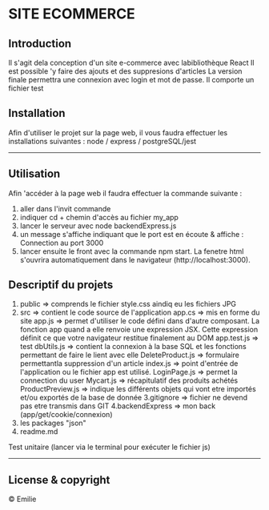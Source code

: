 
# SITE ECOMMERCE

## Introduction

Il s'agit dela conception d'un site e-commerce avec labibliothèque React
Il est possible 'y faire des ajouts et des suppresions d'articles
La version finale permettra une connexion avec login et mot de passe.
Il comporte un fichier test

## Installation

Afin d'utiliser le projet sur la page web, il vous faudra effectuer les installations suivantes : 
node / express / postgreSQL/jest

--- 


## Utilisation 
Afin 'accéder à la page web il faudra effectuer la commande suivante : 
1. aller dans l'invit commande 
2. indiquer cd + chemin d'accès au fichier my_app
3. lancer le serveur avec node backendExpress.js
4. un message s'affiche indiquant que le port est en écoute & affiche : Connection au port 3000
5. lancer ensuite le front  avec la commande npm start. La fenetre html s'ouvrira automatiquement dans le navigateur (http://localhost:3000).



## Descriptif du projets 
1. public => comprends le fichier style.css aindiq eu les fichiers JPG  
2. src => contient le code source de l'application
app.cs => mis en forme du site
app.js => permet d'utiliser le code défini dans d'autre composant. La fonction app  quand a elle  renvoie une expression JSX. Cette expression définit ce que votre navigateur restitue finalement au DOM
app.test.js => test 
dbUtils.js => contient la connexion à la base SQL et les fonctions permettant de faire le lient avec elle
DeleteProduct.js  => formulaire permettantla suppression d'un article
index.js => point d'entrée de l'application ou le fichier app est utilisé.
LoginPage.js => permet la connection du user
Mycart.js  => récapitulatif des produits achétés
ProductPreview.js => indique les différents objets qui vont etre importés et/ou exportés de la base de donnée
3.gitignore => fichier ne devend pas etre transmis dans GIT
4.backendExpress => mon back   (app/get/cookie/connexion)
5. les packages "json"
6. readme.md

Test unitaire (lancer via le terminal pour exécuter le fichier js)

--- 

## License & copyright 
© Emilie 